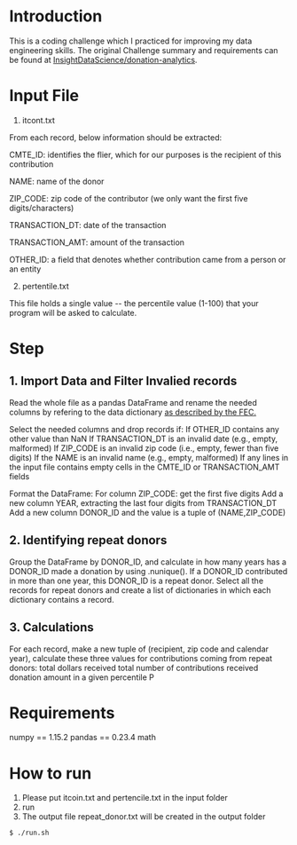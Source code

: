 # Introduction
This is a coding challenge which I practiced for improving my data engineering skills. The original Challenge summary and requirements can be found at [InsightDataScience/donation-analytics](https://github.com/InsightDataScience/donation-analytics).

# Input File 
1. itcont.txt

From each record, below information should be extracted:

CMTE_ID: identifies the flier, which for our purposes is the recipient of this contribution
   
NAME: name of the donor
   
ZIP_CODE: zip code of the contributor (we only want the first five digits/characters)
   
TRANSACTION_DT: date of the transaction
   
TRANSACTION_AMT: amount of the transaction
   
OTHER_ID: a field that denotes whether contribution came from a person or an entity

2. pertentile.txt

This file holds a single value -- the percentile value (1-100) that your program will be asked to calculate. 

# Step
## 1. Import Data and Filter Invalied records
Read the whole file as a pandas DataFrame and rename the needed columns by refering to the data dictionary [as described by the FEC.](https://classic.fec.gov/finance/disclosure/metadata/DataDictionaryContributionsbyIndividuals.shtml)

Select the needed columns and drop records if:
   If OTHER_ID contains any other value than NaN
   If TRANSACTION_DT is an invalid date (e.g., empty, malformed)
   If ZIP_CODE is an invalid zip code (i.e., empty, fewer than five digits)
   If the NAME is an invalid name (e.g., empty, malformed)
   If any lines in the input file contains empty cells in the CMTE_ID or TRANSACTION_AMT fields

Format the DataFrame:
   For column ZIP_CODE: get the first five digits
   Add a new column YEAR, extracting the last four digits from TRANSACTION_DT
   Add a new column DONOR_ID and the value is a tuple of (NAME,ZIP_CODE)  

## 2. Identifying repeat donors
Group the DataFrame by DONOR_ID, and calculate in how many years has a DONOR_ID made a donation by using .nunique().
If a DONOR_ID contributed in more than one year, this DONOR_ID is a repeat donor.
Select all the records for repeat donors and create a list of dictionaries in which each dictionary contains a record.


## 3. Calculations
For each record, make a new tuple of (recipient, zip code and calendar year), calculate these three values for contributions coming from repeat donors:
   total dollars received
   total number of contributions received
   donation amount in a given percentile P 

# Requirements
numpy == 1.15.2
pandas == 0.23.4
math

# How to run
1. Please put itcoin.txt and pertencile.txt in the input folder
2. run
3. The output file repeat_donor.txt will be created in the output folder

```
$ ./run.sh 
```

